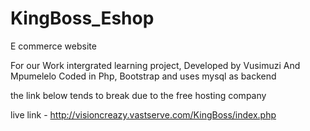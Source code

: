 # KingBoss_Eshop
E commerce website

For our Work intergrated learning project,
Developed by Vusimuzi And Mpumelelo 
Coded in Php, Bootstrap and uses mysql as backend 

the link below tends to break due to the free hosting company

live link - http://visioncreazy.vastserve.com/KingBoss/index.php
